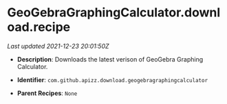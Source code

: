 # GeoGebraGraphingCalculator.download.recipe

_Last updated 2021-12-23 20:01:50Z_

- **Description**: Downloads the latest verison of GeoGebra Graphing Calculator.

- **Identifier**: `com.github.apizz.download.geogebragraphingcalculator`

- **Parent Recipes**: `None`
